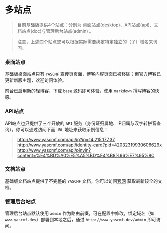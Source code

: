 # 多站点

>   目前基础版提供4个站点：分别为 桌面站点(desktop)、API站点(api)、文档站点(doc)与管理后台站点(admin) 。

>   注意，上述四个站点您可以根据实际需要绑定特定独立的（子）域名来访问。

### 桌面站点

基础版桌面站点只有 `YASCMF` 宣传页页面，博客内容页面已被移除；但[官方博客](http://blog.yascmf.com/)已更新新版主题，欢迎访问体验。

前台已启用新的轻博客，下载 `base` 源码即可体验，使用 `markdown` 撰写博客的快感。

### API站点

API站点也只提供了三个开放的 `API` 服务（身份证归属地、IP归属与汉字转拼音查询）。你可以通过访问下面 `URL` 地址来获取示例信息：

>   http://www.yascmf.com/api/ip?ip=14.215.177.37  
>   http://www.yascmf.com/api/identity-card?pid=42032319930606629x  
>   http://www.yascmf.com/api/pinyin?content=%E4%BD%A0%E5%A5%BD%E4%B8%96%E7%95%8C


### 文档站点

基础版文档站点提供了不完整的 `YASCMF` 文档，你可以访问[官网](http://www.yascmf.com/docs/index) 获取最新较全的文档。

### 管理后台站点

管理后台站点默认使用 `admin` 作为路由前缀，可在配置中修改，绑定域名（如 `www.yascmf.dev`）部署到本地之后，通过 `http://www.yascmf.dev/admin` 即可访问。
